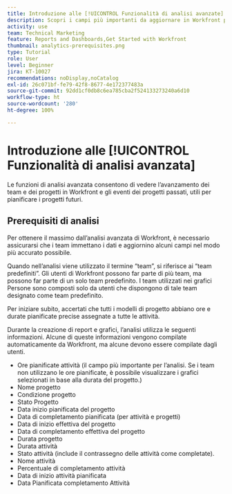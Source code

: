 ```yaml
---
title: Introduzione alle [!UICONTROL Funzionalità di analisi avanzate]
description: Scopri i campi più importanti da aggiornare in Workfront per consentire alle funzioni di analisi avanzata di mostrare i progressi dei tuoi team e progetti in Workfront.
activity: use
team: Technical Marketing
feature: Reports and Dashboards,Get Started with Workfront
thumbnail: analytics-prerequisites.png
type: Tutorial
role: User
level: Beginner
jira: KT-10027
recommendations: noDisplay,noCatalog
exl-id: 26c071bf-fe79-42f8-8677-4e172377483a
source-git-commit: 92dd1cf0db8c6ea785cba2f524133273240a6d10
workflow-type: ht
source-wordcount: '280'
ht-degree: 100%

---
```


# Introduzione alle [!UICONTROL Funzionalità di analisi avanzata]

Le funzioni di analisi avanzata consentono di vedere l’avanzamento dei team e dei progetti in Workfront e gli eventi dei progetti passati, utili per pianificare i progetti futuri.

## Prerequisiti di analisi

Per ottenere il massimo dall’analisi avanzata di Workfront, è necessario assicurarsi che i team immettano i dati e aggiornino alcuni campi nel modo più accurato possibile.

Quando nell’analisi viene utilizzato il termine “team”, si riferisce ai “team predefiniti”. Gli utenti di Workfront possono far parte di più team, ma possono far parte di un solo team predefinito. I team utilizzati nei grafici Persone sono composti solo da utenti che dispongono di tale team designato come team predefinito.

Per iniziare subito, accertati che tutti i modelli di progetto abbiano ore e durate pianificate precise assegnate a tutte le attività.

Durante la creazione di report e grafici, l’analisi utilizza le seguenti informazioni. Alcune di queste informazioni vengono compilate automaticamente da Workfront, ma alcune devono essere compilate dagli utenti.

* Ore pianificate attività (il campo più importante per l’analisi. Se i team non utilizzano le ore pianificate, è possibile visualizzare i grafici selezionati in base alla durata del progetto.)
* Nome progetto
* Condizione progetto
* Stato Progetto
* Data inizio pianificata del progetto
* Data di completamento pianificata (per attività e progetti)
* Data di inizio effettiva del progetto
* Data di completamento effettiva del progetto
* Durata progetto
* Durata attività
* Stato attività (include il contrassegno delle attività come completate).
* Nome attività
* Percentuale di completamento attività
* Data di inizio attività pianificata
* Data Pianificata completamento Attività
